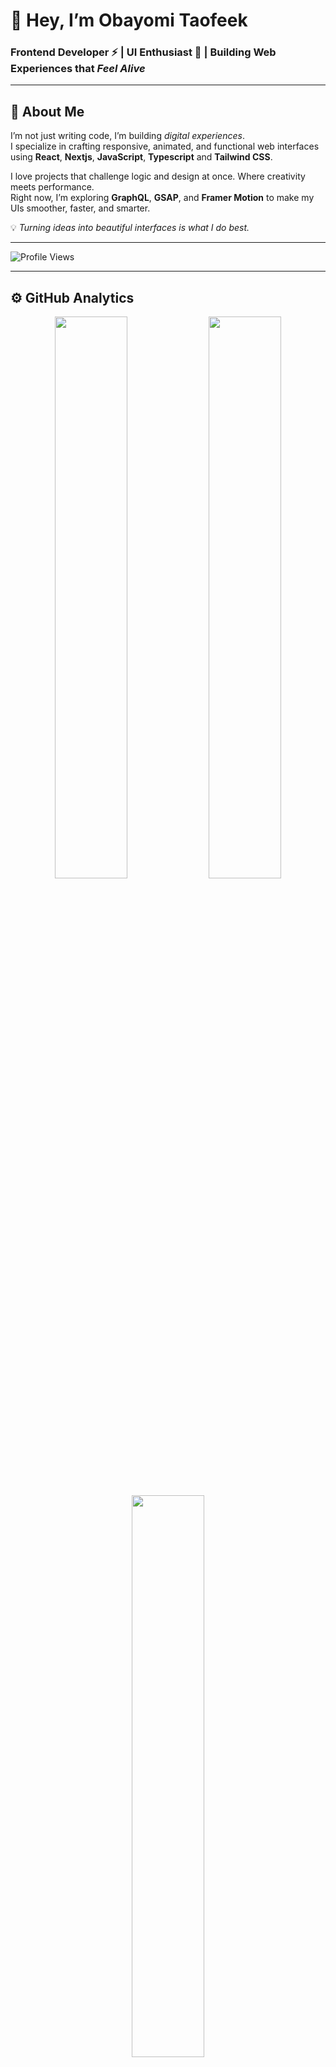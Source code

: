 # 👋 Hey, I’m Obayomi Taofeek 

### Frontend Developer ⚡ | UI Enthusiast 🎨 | Building Web Experiences that *Feel Alive*

---

## 🚀 About Me
I’m not just writing code, I’m building *digital experiences*.  
I specialize in crafting responsive, animated, and functional web interfaces using **React**, **Nextjs**, **JavaScript**, **Typescript** and **Tailwind CSS**.  

I love projects that challenge logic and design at once. Where creativity meets performance.  
Right now, I’m exploring **GraphQL**, **GSAP**, and **Framer Motion** to make my UIs smoother, faster, and smarter.  

💡 *Turning ideas into beautiful interfaces is what I do best.*

---

![Profile Views](https://komarev.com/ghpvc/?username=Dev-Taofeek&label=Profile%20Views&color=white)

---

## ⚙️ GitHub Analytics

<p align="center">
  <img width="48%" src="https://github-readme-stats.vercel.app/api?username=Dev-Taofeek&show_icons=true&hide_border=false" />
  <img width="48%" src="https://github-readme-streak-stats.herokuapp.com/?user=Dev-Taofeek&hide_border=false" />
</p>

<p align="center">
  <img width="48%" src="https://github-readme-stats.vercel.app/api/top-langs/?username=Dev-Taofeek&layout=compact&hide_border=false" />
</p>

---

## 🧠 Tech Arsenal

| Frontend | Animation | Tools | Learning |
|-----------|------------|--------|-----------|
| React • Nextjs • JavaScript (ES6+) • Typescript • HTML • CSS • Tailwind CSS | GSAP • Framer Motion | Git • GitHub • VS Code • Api Integration | GraphQL • Firebase • AI Integration |

---

## 🏗️ Featured Projects

| Project | Description | Tech Stack |
|----------|--------------|-------------|
| 🧭 **Smart Track** *(Coming Soon)* | Smart Track is an AI-powered performance analytics and productivity tracking platform designed to help individuals and professionals visualize, measure, and improve their daily performance. | Next.js, TypeScript, TailwindCSS, and Framer Motion |
| 🧠 [SnapCard](https://github.com/Dev-Taofeek/Snap-Card)) | A platform where anyone can learn anything | React, Tailwind CSS |
| 🏫 [Cine Watch](https://github.com/Tobless-Scripts/Tobless-Hive) | A clean, Udemy-style clone for online learning | React, Firebase |
| 🎨 [Chowdeck-clone](https://github.com/Tobless-Scripts/Portfolio-Builder) | Helps designers get design briefs to grow their portfolio | React, Node.js |

---


## 🗣️ Let’s Connect
Let’s collaborate or build something great together:

- 📧 Email: [obayomitaofeek7@gmail.com](mailto:obayomitaofeek7@gmail.com)  
- 🐦 Twitter: [@ObayomiTaofeek](https://x.com/ObayomiTaofeek)  
- 💼 LinkedIn: [Obayomi Taofeek](https://www.linkedin.com/in/obayomi-taofeek-805a56267/)  

---

> “I don’t chase opportunities — I create results that attract them.”  
> — **Dev Taofeek**
